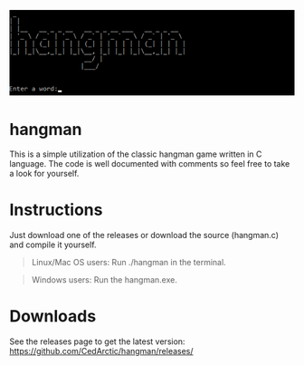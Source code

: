 ![screenshot](/images/screenshot.png)

# hangman
This is a simple utilization of the classic hangman game written in C language. The code is well documented with comments so feel free to take a look for yourself.


# Instructions
Just download one of the releases or download the source (hangman.c) and compile it yourself.

>Linux/Mac OS users: Run ./hangman in the terminal.

>Windows users: Run the hangman.exe.


# Downloads

See the releases page to get the latest version: https://github.com/CedArctic/hangman/releases/ 

